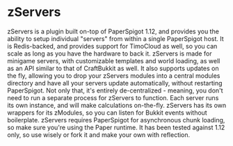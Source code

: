 # zServers
zServers is a plugin built on-top of PaperSpigot 1.12, and provides you the ability to setup individual "servers" from within a single PaperSpigot host. It is Redis-backed, and provides support for TimoCloud as well, so you can scale as long as you have the hardware to back it. zServers is made for minigame servers, with customizable templates and world loading, as well as an API similar to that of CraftBukkit as well. It also supports updates on the fly, allowing you to drop your zServers modules into a central modules directory and have all your servers update automatically, without restarting PaperSpigot. Not only that, it's entirely de-centralized - meaning, you don't need to run a separate process for zServers to function. Each server runs its own instance, and will make calculations on-the-fly. zServers has its own wrappers for its zModules, so you can listen for Bukkit events without boilerplate. zServers requires PaperSpigot for asynchronous chunk loading, so make sure you're using the Paper runtime. It has been tested against 1.12 only, so use wisely or fork it and make your own with reflection.

